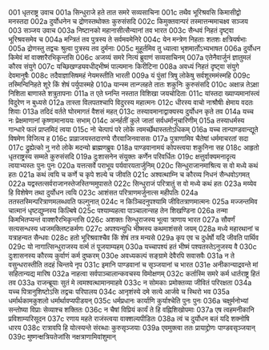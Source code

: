 001	धृतराष्ट्र उवाच
001a	सिन्धुराजे हते तात समरे सव्यसाचिना
001c	तथैव भूरिश्रवसि किमासीद्वो मनस्तदा
002a	दुर्योधनेन च द्रोणस्तथोक्तः कुरुसंसदि
002c	किमुक्तवान्परं तस्मात्तन्ममाचक्ष्व सञ्जय
003	सञ्जय उवाच
003a	निष्टानको महानासीत्सैन्यानां तव भारत
003c	सैन्धवं निहतं दृष्ट्वा भूरिश्रवसमेव च
004a	मन्त्रितं तव पुत्रस्य ते सर्वमवमेनिरे
004c	येन मन्त्रेण निहताः शतशः क्षत्रियर्षभाः
005a	द्रोणस्तु तद्वचः श्रुत्वा पुत्रस्य तव दुर्मनाः
005c	मुहूर्तमिव तु ध्यात्वा भृशमार्तोऽभ्यभाषत
006a	दुर्योधन किमेवं मां वाक्शरैरभिकृन्तसि
006c	अजय्यं समरे नित्यं ब्रुवाणं सव्यसाचिनम्
007a	एतेनैवार्जुनं ज्ञातुमलं कौरव संयुगे
007c	यच्छिखण्ड्यवधीद्भीष्मं पाल्यमानः किरीटिना
008a	अवध्यं निहतं दृष्ट्वा संयुगे देवमानुषैः
008c	तदैवाज्ञासिषमहं नेयमस्तीति भारती
009a	यं पुंसां त्रिषु लोकेषु सर्वशूरममंस्महि
009c	तस्मिन्विनिहते शूरे किं शेषं पर्युपास्महे
010a	यान्स्म तान्ग्लहते तातः शकुनिः कुरुसंसदि
010c	अक्षान्न तेऽक्षा निशिता बाणास्ते शत्रुतापनाः
011a	त एते घ्नन्ति नस्तात विशिखा जयचोदिताः
011c	यांस्तदा ख्याप्यमानांस्त्वं विदुरेण न बुध्यसे
012a	तास्ता विलपतश्चापि विदुरस्य महात्मनः
012c	धीरस्य वाचो नाश्रौषीः क्षेमाय वदतः शिवाः
013a	तदिदं वर्तते घोरमागतं वैशसं महत्
013c	तस्यावमानाद्वाक्यस्य दुर्योधन कृते तव
014a	यच्च नः प्रेक्षमाणानां कृष्णामानाययः सभाम्
014c	अनर्हतीं कुले जातां सर्वधर्मानुचारिणीम्
015a	तस्याधर्मस्य गान्धारे फलं प्राप्तमिदं त्वया
015c	नो चेत्पापं परे लोके त्वमर्च्छेथास्ततोऽधिकम्
016a	यच्च तान्पाण्डवान्द्यूते विषमेण विजित्य ह
016c	प्राव्राजयस्तदारण्ये रौरवाजिनवाससः
017a	पुत्राणामिव चैतेषां धर्ममाचरतां सदा
017c	द्रुह्येत्को नु नरो लोके मदन्यो ब्राह्मणब्रुवः
018a	पाण्डवानामयं कोपस्त्वया शकुनिना सह
018c	आहृतो धृतराष्ट्रस्य सम्मते कुरुसंसदि
019a	दुःशासनेन संयुक्तः कर्णेन परिवर्धितः
019c	क्षत्तुर्वाक्यमनादृत्य त्वयाभ्यस्तः पुनः पुनः
020a	यत्तत्सर्वे पराभूय पर्यवारयतार्जुनिम्
020c	सिन्धुराजानमाश्रित्य स वो मध्ये कथं हतः
021a	कथं त्वयि च कर्णे च कृपे शल्ये च जीवति
021c	अश्वत्थाम्नि च कौरव्य निधनं सैन्धवोऽगमत्
022a	यद्वस्तत्सर्वराजानस्तेजस्तिग्ममुपासते
022c	सिन्धुराजं परित्रातुं स वो मध्ये कथं हतः
023a	मय्येव हि विशेषेण तथा दुर्योधन त्वयि
023c	आशंसत परित्राणमर्जुनात्स महीपतिः
024a	ततस्तस्मिन्परित्राणमलब्धवति फल्गुनात्
024c	न किञ्चिदनुपश्यामि जीवितत्राणमात्मनः
025a	मज्जन्तमिव चात्मानं धृष्टद्युम्नस्य किल्बिषे
025c	पश्याम्यहत्वा पाञ्चालान्सह तेन शिखण्डिना
026a	तन्मा किमभितप्यन्तं वाक्शरैरभिकृन्तसि
026c	अशक्तः सिन्धुराजस्य भूत्वा त्राणाय भारत
027a	सौवर्णं सत्यसन्धस्य ध्वजमक्लिष्टकर्मणः
027c	अपश्यन्युधि भीष्मस्य कथमाशंससे जयम्
028a	मध्ये महारथानां च यत्राहन्यत सैन्धवः
028c	हतो भूरिश्रवाश्चैव किं शेषं तत्र मन्यसे
029a	कृप एव च दुर्धर्षो यदि जीवति पार्थिव
029c	यो नागात्सिन्धुराजस्य वर्त्म तं पूजयाम्यहम्
030a	यच्चापश्यं हतं भीष्मं पश्यतस्तेऽनुजस्य वै
030c	दुःशासनस्य कौरव्य कुर्वाणं कर्म दुष्करम्
030e	अवध्यकल्पं सङ्ग्रामे देवैरपि सवासवैः
031a	न ते वसुन्धरास्तीति तदहं चिन्तये नृप
031c	इमानि पाण्डवानां च सृञ्जयानां च भारत
031e	अनीकान्याद्रवन्ते मां सहितान्यद्य मारिष
032a	नाहत्वा सर्वपाञ्चालान्कवचस्य विमोक्षणम्
032c	कर्तास्मि समरे कर्म धार्तराष्ट्र हितं तव
033a	राजन्ब्रूयाः सुतं मे त्वमश्वत्थामानमाहवे
033c	न सोमकाः प्रमोक्तव्या जीवितं परिरक्षता
034a	यच्च पित्रानुशिष्टोऽसि तद्वचः परिपालय
034c	आनृशंस्ये दमे सत्ये आर्जवे च स्थिरो भव
035a	धर्मार्थकामकुशलो धर्मार्थावप्यपीडयन्
035c	धर्मप्रधानः कार्याणि कुर्याश्चेति पुनः पुनः
036a	चक्षुर्मनोभ्यां सन्तोष्या विप्राः सेव्याश्च शक्तितः
036c	न चैषां विप्रियं कार्यं ते हि वह्निशिखोपमाः
037a	एष त्वहमनीकानि प्रविशाम्यरिसूदन
037c	रणाय महते राजंस्त्वया वाक्शल्यपीडितः
038a	त्वं च दुर्योधन बलं यदि शक्नोषि धारय
038c	रात्रावपि हि योत्स्यन्ते संरब्धाः कुरुसृञ्जयाः
039a	एवमुक्त्वा ततः प्रायाद्द्रोणः पाण्डवसृञ्जयान्
039c	मुष्णन्क्षत्रियतेजांसि नक्षत्राणामिवांशुमान्
